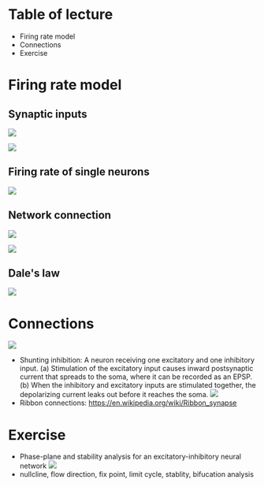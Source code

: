 # Table of lecture
* Firing rate model
* Connections
* Exercise

# Firing rate model
## Synaptic inputs
![](http://player.slideplayer.com/26/8266996/data/images/img3.jpg)

![](http://player.slideplayer.com/26/8266996/data/images/img4.jpg)

## Firing rate of single neurons
![](http://player.slideplayer.com/26/8266996/data/images/img6.jpg)

## Network connection
![](http://player.slideplayer.com/26/8266996/data/images/img9.jpg)

![](http://player.slideplayer.com/26/8266996/data/images/img11.jpg)

## Dale's law
![](http://player.slideplayer.com/26/8266996/data/images/img12.jpg)

# Connections
![](connections.png)

* Shunting inhibition:  A neuron receiving one excitatory and one inhibitory input.  (a) Stimulation of the excitatory input causes inward postsynaptic current that spreads to the soma, where it can be recorded as an EPSP. (b) When the inhibitory and excitatory inputs are stimulated together, the depolarizing current leaks out before it reaches the soma.
![](https://sites.oxy.edu/linden/Cogsci320/shunting.jpg)
* Ribbon connections: https://en.wikipedia.org/wiki/Ribbon_synapse

# Exercise
* Phase-plane and stability analysis for an excitatory-inhibitory neural network
![](http://player.slideplayer.com/26/8266996/data/images/img36.jpg)
* nullcline, flow direction, fix point, limit cycle, stablity, bifucation analysis
